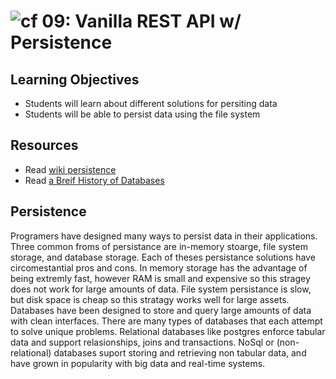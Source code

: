 ![cf](http://i.imgur.com/7v5ASc8.png) 09: Vanilla REST API w/ Persistence
===

## Learning Objectives
* Students will learn about different solutions for persiting data
* Students will be able to persist data using the file system

## Resources
* Read [wiki persistence](https://en.wikipedia.org/wiki/Persistence_(computer_science))
* Read [a Breif History of Databases](http://avant.org/project/history-of-databases/)

## Persistence
Programers have designed many ways to persist data in their applications. Three common froms of persistance are in-memory stoarge, file system storage, and database storage. Each of theses persistance solutions have circomestantial pros and cons. 
In memory storage has the advantage of being extremly fast, however RAM is small and expensive so this stragey does not work for large amounts of data. File system persistance is slow, but disk space is cheap so this stratagy works well for large assets. Databases have been designed to store and query large amounts of data with clean interfaces. There are many types of databases that each attempt to solve unique problems. Relational databases like postgres enforce tabular data and support relasionships, joins and transactions. NoSql or (non-relational) databases suport storing and retrieving non tabular data, and have grown in popularity with big data and real-time systems. 
